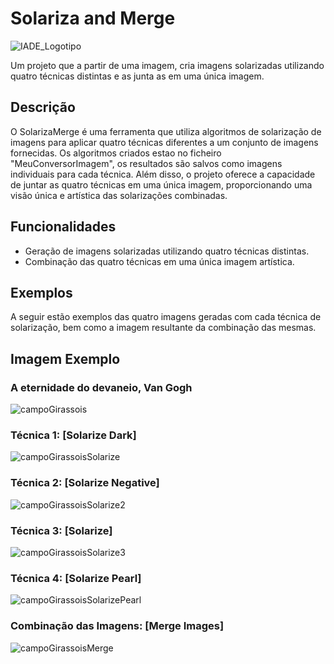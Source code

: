 # Solariza and Merge

![IADE_Logotipo](https://github.com/alanocb/Solarizacao-na-Imagem/assets/99679262/c3925536-ba2d-4737-9484-3a3624ace887)


Um projeto que a partir de uma imagem, cria imagens solarizadas utilizando quatro técnicas distintas e as junta as em uma única imagem.

## Descrição

O SolarizaMerge é uma ferramenta que utiliza algoritmos de solarização de imagens para aplicar quatro técnicas diferentes a um conjunto de imagens fornecidas. Os algoritmos criados estao no ficheiro "MeuConversorImagem", os resultados são salvos como imagens individuais para cada técnica. Além disso, o projeto oferece a capacidade de juntar as quatro técnicas em uma única imagem, proporcionando uma visão única e artística das solarizações combinadas.

## Funcionalidades

- Geração de imagens solarizadas utilizando quatro técnicas distintas.
- Combinação das quatro técnicas em uma única imagem artística.

## Exemplos

A seguir estão exemplos das quatro imagens geradas com cada técnica de solarização, bem como a imagem resultante da combinação das mesmas.

## Imagem Exemplo

### A eternidade do devaneio, Van Gogh

![campoGirassois](https://github.com/alanocb/Solarizacao-na-Imagem/assets/99679262/5680df04-17e8-47ca-8cea-b22104848827)

### Técnica 1: [Solarize Dark]

![campoGirassoisSolarize](https://github.com/alanocb/Solarizacao-na-Imagem/assets/99679262/446d0435-4e67-47e0-9d0f-0c4e5d12c1c2)

### Técnica 2: [Solarize Negative]

![campoGirassoisSolarize2](https://github.com/alanocb/Solarizacao-na-Imagem/assets/99679262/586aa71a-d567-45a1-bd01-37aeee07bca2)

### Técnica 3: [Solarize]

![campoGirassoisSolarize3](https://github.com/alanocb/Solarizacao-na-Imagem/assets/99679262/c0b072f9-5ed6-4aeb-94de-9d841c98fc3b)

### Técnica 4: [Solarize Pearl]

![campoGirassoisSolarizePearl](https://github.com/alanocb/Solarizacao-na-Imagem/assets/99679262/b9287655-1770-445e-8fc7-47f40de4758a)

### Combinação das Imagens: [Merge Images]

![campoGirassoisMerge](https://github.com/alanocb/Solarizacao-na-Imagem/assets/99679262/54552f40-8173-4d70-b8c0-67468d54fb9f)

